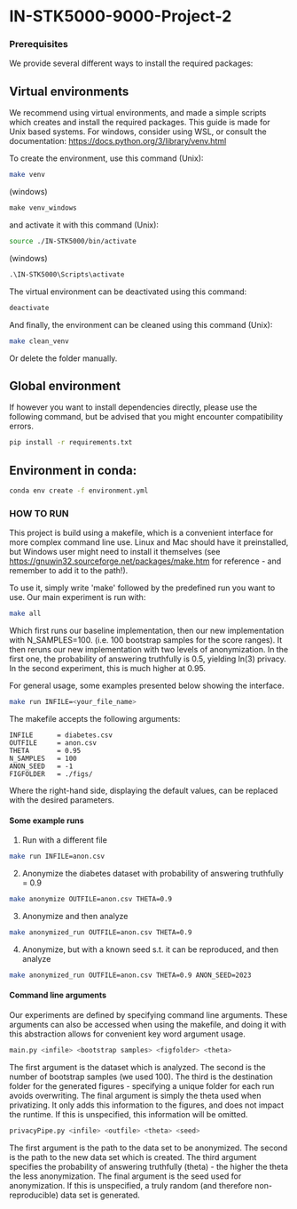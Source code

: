 # IN-STK5000-9000-Project-2

### Prerequisites 
We provide several different ways to install the required packages:

## Virtual environments
We recommend using virtual environments, and made a simple scripts which creates and install the required packages. This guide is made for Unix based systems.
For windows, consider using WSL, or consult the documentation: https://docs.python.org/3/library/venv.html

To create the environment, use this command (Unix):

```bash
make venv
```

(windows)
```cmd
make venv_windows
```
and activate it with this command (Unix):

```bash
source ./IN-STK5000/bin/activate
```

(windows)
```cmd
.\IN-STK5000\Scripts\activate
```
The virtual environment can be deactivated using this command:

```bash
deactivate
```
And finally, the environment can be cleaned using this command (Unix):

```bash
make clean_venv
```

Or delete the folder manually.

## Global environment
If however you want to install dependencies directly, please use the following command, but be advised that you might encounter compatibility errors.

```bash
pip install -r requirements.txt
```
## Environment in conda:
```bash
conda env create -f environment.yml
```


### HOW TO RUN

This project is build using a makefile, which is a convenient interface for more complex command line use. Linux and Mac should have it preinstalled, but Windows user might need to install it themselves (see https://gnuwin32.sourceforge.net/packages/make.htm for reference - and remember to add it to the path!).

To use it, simply write 'make' followed by the predefined run you want to use. Our main experiment is run with:

```bash
make all
```

Which first runs our baseline implementation, then our new implementation with N_SAMPLES=100. (i.e. 100 bootstrap samples for the score ranges). It then reruns our new implementation with two levels of anonymization. In the first one, the probability of answering truthfully is 0.5, yielding ln(3) privacy. In the second experiment, this is much higher at 0.95.

For general usage, some examples presented below showing the interface.

```bash
make run INFILE=<your_file_name>
```

The makefile accepts the following arguments:

```
INFILE      = diabetes.csv
OUTFILE     = anon.csv
THETA       = 0.95
N_SAMPLES   = 100
ANON_SEED   = -1 
FIGFOLDER   = ./figs/
```

Where the right-hand side, displaying the default values, can be replaced with the desired parameters.

#### Some example runs
1. Run with a different file
```bash
make run INFILE=anon.csv
```
2. Anonymize the diabetes dataset with probability of answering truthfully = 0.9
```bash
make anonymize OUTFILE=anon.csv THETA=0.9
```

3. Anonymize and then analyze
```bash
make anonymized_run OUTFILE=anon.csv THETA=0.9
```

4. Anonymize, but with a known seed s.t. it can be reproduced, and then analyze
```bash
make anonymized_run OUTFILE=anon.csv THETA=0.9 ANON_SEED=2023
```

#### Command line arguments
Our experiments are defined by specifying command line arguments. These arguments can also be accessed when using the makefile, and doing it with this abstraction allows for convenient key word argument usage.

```bash
main.py <infile> <bootstrap samples> <figfolder> <theta>
```
The first argument is the dataset which is analyzed. The second is the number of bootstrap samples (we used 100). The third is the destination folder for the generated figures - specifying a unique folder for each run avoids overwriting. The final argument is simply the theta used when privatizing. It only adds this information to the figures, and does not impact the runtime. If this is unspecified, this information will be omitted.

```bash
privacyPipe.py <infile> <outfile> <theta> <seed>
```
The first argument is the path to the data set to be anonymized. The second is the path to the new data set which is created. The third argument specifies the probability of answering truthfully (theta) - the higher the theta the less anonymization. The final argument is the seed used for anonymization. If this is unspecified, a truly random (and therefore non-reproducible) data set is generated.

